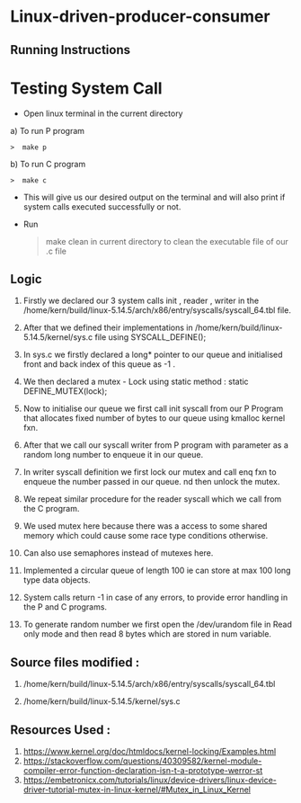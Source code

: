 # Linux-driven-producer-consumer

Running Instructions
----------------------

# Testing System Call
    
- Open linux terminal in the current directory

a) To run P program
    
    >  make p

b) To run C program 
    
    >  make c 

- This will give us our desired output on the terminal and will also print if  system calls executed successfully or not.

- Run

    > make clean in current directory to clean the executable file of our .c file


Logic
------

1. Firstly we declared our 3 system calls init , reader , writer in the /home/kern/build/linux-5.14.5/arch/x86/entry/syscalls/syscall_64.tbl file.

2. After that we defined their implementations in /home/kern/build/linux-5.14.5/kernel/sys.c file using SYSCALL_DEFINE();

3. In sys.c we firstly declared a long* pointer to our queue and initialised front and back index of this queue as -1 .

4. We then declared a mutex - Lock using static method : static DEFINE_MUTEX(lock);

5. Now to initialise our queue we first call init syscall from our P Program that allocates fixed number of bytes to our queue using kmalloc kernel fxn.

6. After that we call our syscall writer from P program with parameter as a random long number to enqueue it in our queue.

7. In writer syscall definition we first lock our mutex and call enq fxn to enqueue the number passed in our queue. nd then unlock the mutex.

8. We repeat similar procedure for the reader syscall which we call from the C program.

9. We used mutex here because there was a access to some shared memory which could cause some race type conditions otherwise.

10. Can also use semaphores instead of mutexes here.

11. Implemented a circular queue of length 100 ie can store at max 100 long type data objects.

12. System calls return -1 in case of any errors, to provide error handling in the P and C programs.

13. To generate random number we first open the /dev/urandom file in Read only mode and then read 8 bytes which are stored in num variable.

Source files modified :
-------------------------

1. /home/kern/build/linux-5.14.5/arch/x86/entry/syscalls/syscall_64.tbl

2. /home/kern/build/linux-5.14.5/kernel/sys.c


Resources Used :
----------------

1. https://www.kernel.org/doc/htmldocs/kernel-locking/Examples.html
2. https://stackoverflow.com/questions/40309582/kernel-module-compiler-error-function-declaration-isn-t-a-prototype-werror-st
3. https://embetronicx.com/tutorials/linux/device-drivers/linux-device-driver-tutorial-mutex-in-linux-kernel/#Mutex_in_Linux_Kernel
